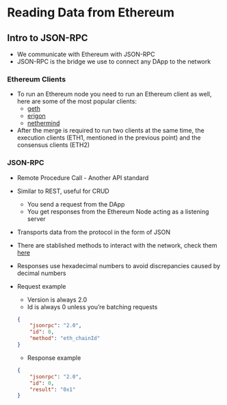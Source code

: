 # Reading Data from Ethereum

## Intro to JSON-RPC

-   We communicate with Ethereum with JSON-RPC
-   JSON-RPC is the bridge we use to connect any DApp to the network

### Ethereum Clients

-   To run an Ethereum node you need to run an Ethereum client as well, here are some of the most popular clients:
    -   [geth](https://github.com/ethereum/go-ethereum)
    -   [erigon](https://github.com/ledgerwatch/erigon)
    -   [nethermind](https://github.com/NethermindEth/nethermind)
-   After the merge is required to run two clients at the same time, the execution clients (ETH1, mentioned in the previous point) and the consensus clients (ETH2)

### JSON-RPC

-   Remote Procedure Call - Another API standard
-   Similar to REST, useful for CRUD
    -   You send a request from the DApp
    -   You get responses from the Ethereum Node acting as a listening server
-   Transports data from the protocol in the form of JSON
-   There are stablished methods to interact with the network, check them [here](https://docs.alchemy.com/reference/ethereum-api-faq#what-methods-does-alchemy-support-for-the-ethereum-api)
-   Responses use hexadecimal numbers to avoid discrepancies caused by decimal numbers
-   Request example

    -   Version is always 2.0
    -   Id is always 0 unless you’re batching requests

    ```JSON
    {
        "jsonrpc": "2.0",
        "id": 0,
        "method": "eth_chainId"
    }
    ```

    -   Response example

    ```JSON
    {
        "jsonrpc": "2.0",
        "id": 0,
        "result": "0x1"
    }
    ```
